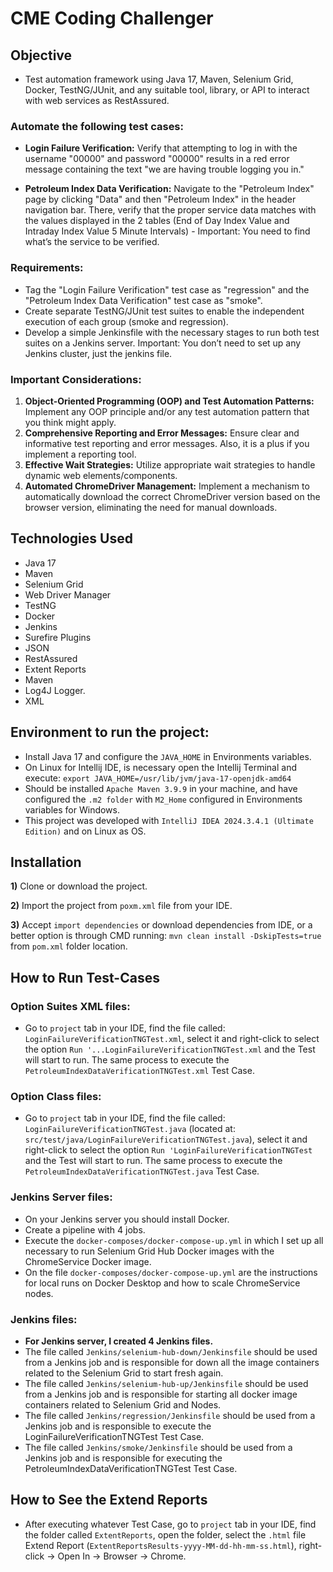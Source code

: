 # CME Coding Challenger
## **Objective**
- Test automation framework using Java 17, Maven, Selenium Grid, Docker, TestNG/JUnit,
  and any suitable tool, library, or API to interact with web services as RestAssured.

### **Automate the following test cases:**
- **Login Failure Verification:** Verify that attempting to log in with the username "00000"
  and password "00000" results in a red error message containing the text "we are
  having trouble logging you in."

- **Petroleum Index Data Verification:** Navigate to the "Petroleum Index" page by
  clicking "Data" and then "Petroleum Index" in the header navigation bar. There, verify
  that the proper service data matches with the values displayed in the 2 tables (End of
  Day Index Value and Intraday Index Value 5 Minute Intervals) - Important: You need to
  find what’s the service to be verified.

### **Requirements:**
- Tag the "Login Failure Verification" test case as "regression" and the "Petroleum Index
  Data Verification" test case as "smoke".
- Create separate TestNG/JUnit test suites to enable the independent execution of each
  group (smoke and regression).
- Develop a simple Jenkinsfile with the necessary stages to run both test suites on a
  Jenkins server. Important: You don’t need to set up any Jenkins cluster, just the jenkins
  file.

### **Important Considerations:**
1) **Object-Oriented Programming (OOP) and Test Automation Patterns:** Implement
any OOP principle and/or any test automation pattern that you think might apply.
2) **Comprehensive Reporting and Error Messages:** Ensure clear and informative test
   reporting and error messages. Also, it is a plus if you implement a reporting tool.
3) **Effective Wait Strategies:** Utilize appropriate wait strategies to handle dynamic web
   elements/components.
4) **Automated ChromeDriver Management:** Implement a mechanism to automatically
   download the correct ChromeDriver version based on the browser version,
   eliminating the need for manual downloads.

## **Technologies Used**
- Java 17
- Maven
- Selenium Grid
- Web Driver Manager
- TestNG
- Docker
- Jenkins
- Surefire Plugins
- JSON
- RestAssured
- Extent Reports
- Maven
- Log4J Logger.
- XML

## **Environment to run the project:**
- Install Java 17 and configure the ```JAVA_HOME``` in Environments variables.
- On Linux for Intellij IDE, is necessary open the Intellij Terminal and execute: `export JAVA_HOME=/usr/lib/jvm/java-17-openjdk-amd64`
- Should be installed ```Apache Maven 3.9.9``` in your machine, and have configured the ```.m2 folder``` with ```M2_Home``` configured in Environments variables for Windows.
- This project was developed with ```IntelliJ IDEA 2024.3.4.1 (Ultimate Edition)``` and on Linux as OS.

## **Installation**
**1)** Clone or download the project.

**2)** Import the project from ```poxm.xml``` file from your IDE.

**3)** Accept ```import dependencies``` or download dependencies from IDE, or a better option is through CMD running: ```mvn clean install -DskipTests=true``` from ```pom.xml``` folder location.

## **How to Run Test-Cases**
### **Option Suites XML files:**
- Go to ```project``` tab in your IDE, find the file called: `LoginFailureVerificationTNGTest.xml`, select it and right-click to select the option `Run '...LoginFailureVerificationTNGTest.xml` and the Test will start to run.
The same process to execute the `PetroleumIndexDataVerificationTNGTest.xml` Test Case.

### **Option Class files:**
- Go to ```project``` tab in your IDE, find the file called: `LoginFailureVerificationTNGTest.java` (located at: `src/test/java/LoginFailureVerificationTNGTest.java`), select it and right-click to select the option `Run 'LoginFailureVerificationTNGTest` and the Test will start to run.
The same process to execute the `PetroleumIndexDataVerificationTNGTest.java` Test Case.

### **Jenkins Server files:**
- On your Jenkins server you should install Docker.
- Create a pipeline with 4 jobs.
- Execute the `docker-composes/docker-compose-up.yml` in which I set up all necessary to run Selenium Grid Hub Docker images with the ChromeService Docker image.
- On the file `docker-composes/docker-compose-up.yml` are the instructions for local runs on Docker Desktop and how to scale ChromeService nodes.
### **Jenkins files:**
- **For Jenkins server, I created 4 Jenkins files.** 
- The file called `Jenkins/selenium-hub-down/Jenkinsfile` should be used from a Jenkins job and is responsible for down all the image containers related to the Selenium Grid to start fresh again.
- The file called `Jenkins/selenium-hub-up/Jenkinsfile` should be used from a Jenkins job and is responsible for starting all docker image containers related to Selenium Grid and Nodes. 
- The file called `Jenkins/regression/Jenkinsfile` should be used from a Jenkins job and is responsible to execute the LoginFailureVerificationTNGTest Test Case. 
- The file called `Jenkins/smoke/Jenkinsfile` should be used from a Jenkins job and is responsible for executing the PetroleumIndexDataVerificationTNGTest Test Case. 

## **How to See the Extend Reports**
- After executing whatever Test Case, go to ```project``` tab in your IDE, find the folder called `ExtentReports`, open the folder, select the `.html` file Extend Report (`ExtentReportsResults-yyyy-MM-dd-hh-mm-ss.html`), right-click -> Open In -> Browser -> Chrome.